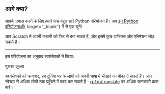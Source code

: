 ## आगे क्या?

आपके प्रयास करने के लिए हमारे पास बहुत सारे Python परियोजन हैं। अब [इन Python परियोजनाओं](https://projects.raspberrypi.org/hi-IN/projects?software%5B%5D=python&curriculum%5B%5D=%201){ target="_blank"} में से एक चुनें!

आप Scratch में अपनी कहानी को फिर से बना सकते हैं, और इसमें कुछ ग्राफिक्स और एनिमेशन जोड़ सकते हैं।

***

इस परियोजना का अनुवाद स्वयंसेवकों ने किया:

गुरूशा लुल्ला

स्वयंसेवकों को धन्यवाद, हम दुनिया भर के लोगों को अपनी भाषा में सीखने का मौका दे सकते हैं। आप स्वेच्छा से अधिक लोगों तक पहुँचने में मदद कर सकते हैं - [rpf.io/translate](https://rpf.io/translate) पर अधिक जानकारी प्राप्त करें।